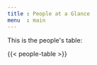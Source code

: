 ```yaml
---
title : People at a Glance
menu  : main
---
```


This is the people's table:

{{< people-table >}}

